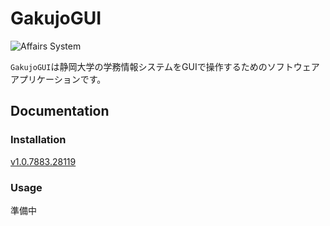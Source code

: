 # GakujoGUI

![Affairs System](https://raw.githubusercontent.com/xyzyxJP/GakujoGUI/main/GakujoGUI/As_Icon.ico)

`GakujoGUI`は静岡大学の学務情報システムをGUIで操作するためのソフトウェアアプリケーションです。

## Documentation

### Installation

[v1.0.7883.28119](https://github.com/xyzyxJP/GakujoGUI/releases/tag/v1.0.7883.28119)

### Usage

準備中
